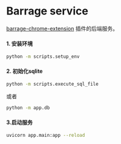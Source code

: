 # Barrage service

[barrage-chrome-extension](https://github.com/moyu-king/barrage-chrome-extension) 插件的后端服务。

#### 1. 安装环境
```bash
python -m scripts.setup_env
```
#### 2. 初始化sqlite
```bash
python -m scripts.execute_sql_file
```
或者
```bash
python -m app.db
```

#### 3.启动服务
```bash
uvicorn app.main:app --reload
```